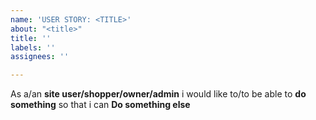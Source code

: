 ```yaml
---
name: 'USER STORY: <TITLE>'
about: "<title>"
title: ''
labels: ''
assignees: ''

---
```


As a/an **site user/shopper/owner/admin** i would like to/to be able to **do something** so that i can **Do something else**
